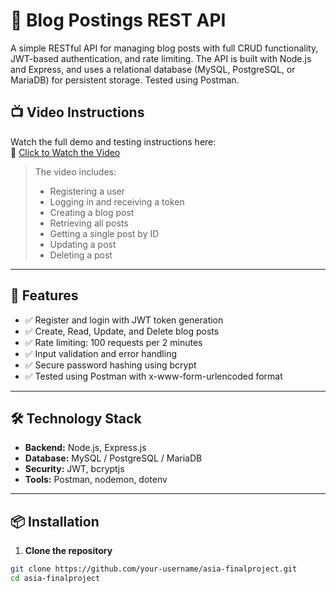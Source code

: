 # 📘 Blog Postings REST API

A simple RESTful API for managing blog posts with full CRUD functionality, JWT-based authentication, and rate limiting. The API is built with Node.js and Express, and uses a relational database (MySQL, PostgreSQL, or MariaDB) for persistent storage. Tested using Postman.


## 📺 Video Instructions

Watch the full demo and testing instructions here:  
🎥 [Click to Watch the Video](https://drive.google.com/drive/u/0/folders/14KClqCKwu0727jxh6sEBLWJnJLr9hNMi)

> The video includes:
> - Registering a user
> - Logging in and receiving a token
> - Creating a blog post
> - Retrieving all posts
> - Getting a single post by ID
> - Updating a post
> - Deleting a post

---

## 🔧 Features

- ✅ Register and login with JWT token generation
- ✅ Create, Read, Update, and Delete blog posts
- ✅ Rate limiting: 100 requests per 2 minutes
- ✅ Input validation and error handling
- ✅ Secure password hashing using bcrypt
- ✅ Tested using Postman with x-www-form-urlencoded format

---

## 🛠️ Technology Stack

- **Backend:** Node.js, Express.js
- **Database:** MySQL / PostgreSQL / MariaDB
- **Security:** JWT, bcryptjs
- **Tools:** Postman, nodemon, dotenv

---

## 📦 Installation

1. **Clone the repository**

```bash
git clone https://github.com/your-username/asia-finalproject.git
cd asia-finalproject
